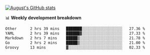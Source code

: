 
[![August's GitHub stats](https://github-readme-stats.vercel.app/api?username=zou-weidong&show_icons=true&theme=radical)](https://github.com/zou-weidong)


📊 **Weekly development breakdown**
<!--START_SECTION:waka-->

```txt
Other      2 hrs 39 mins   ███████░░░░░░░░░░░░░░░░░░   27.36 %
YAML       2 hrs 39 mins   ██████▓░░░░░░░░░░░░░░░░░░   27.33 %
Markdown   2 hrs 7 mins    █████▒░░░░░░░░░░░░░░░░░░░   21.78 %
Go         2 hrs 2 mins    █████▒░░░░░░░░░░░░░░░░░░░   21.00 %
Groovy     13 mins         ▓░░░░░░░░░░░░░░░░░░░░░░░░   02.33 %
```

<!--END_SECTION:waka-->
